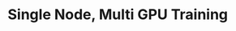# Single Node, Multi GPU Training

```{rli} https://raw.githubusercontent.com/flyteorg/flytesnacks/master/examples/mnist_classifier/mnist_classifier/pytorch_single_node_multi_gpu.py
```